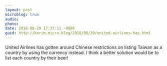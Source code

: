 ```yaml
---
layout: post
microblog: true
audio: 
photo: 
date: 2018-08-29 17:37:11 -0800
guid: http://kerim.micro.blog/2018/08/30/united-airlines-has.html
---
```

United Airlines has gotten around Chinese restrictions on listing Taiwan as a country by using the currency instead. I think a better solution would be to list each country by their beer! 
